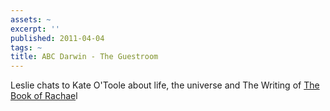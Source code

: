 ```yaml
---
assets: ~
excerpt: ''
published: 2011-04-04
tags: ~
title: ABC Darwin - The Guestroom
---
```

Leslie chats to Kate O'Toole about life, the universe and The Writing of [The Book of Rachae](http://cannold.com/articles/article/the-book-of-rachael/)l 